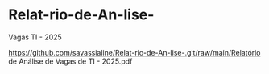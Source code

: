 # Relat-rio-de-An-lise-
Vagas TI - 2025 


https://github.com/savassialine/Relat-rio-de-An-lise-.git/raw/main/Relatório de Análise de Vagas de TI - 2025.pdf
